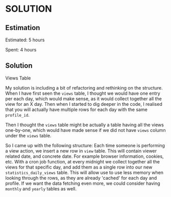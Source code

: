 SOLUTION
========

Estimation
----------
Estimated: 5 hours

Spent: 4 hours


Solution
--------

Views Table


My solution is including a bit of refactoring and rethinking on the structure. When I have first seen the `views` table,
I thought we would have one entry per each day, which would make sense, as it would collect together all the view for an
X day. Then when I started to dig deeper in the code, I realised that you will actually have multiple rows for each day
with the same `profile_id`. 

Then I thought the `views` table might be actually a table having all the views one-by-one, which would have made sense
if we did not have `views` column under the `views` table. 

So I came up with the following structure:
Each time someone is performing a view action, we insert a new row in `view` table. This will contain viewer related date,
and concrete date. For example browser information, cookies, etc.
With a cron job function, at every midnight we collect together all the views for that specific day, and add them as a single
row into our new `statistics_daily_views` table. This will allow use to use less memory when looking through the rows,
as they are already 'cached' for each day and profile. If we want the data fetching even more, we could consider having
`monthly` and `yearly` tables as well.
